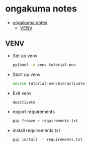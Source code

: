 # ongakuma notes

- [ongakuma notes](#ongakuma-notes)
  - [VENV](#venv)

## VENV

- Set up venv

    ``` bash
    python3 -m venv tutorial-env
    ```

- Start up venv

    ```bash
    source tutorial-evn/bin/activate
    ```

- Exit venv

    ```bash
    deactivate
    ```

- export requirements

    ```bash
    pip freeze > requirements.txt
    ```

- install requirements.txt

    ```bash
    pip install -r requirements.txt
    ```
